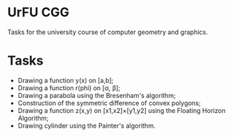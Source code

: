 # UrFU CGG

Tasks for the university course of computer geometry and graphics.

# Tasks
  - Drawing a function y(x) on [a,b];
  - Drawing a function r(phi) on [α, β];
  - Drawing a parabola using the Bresenham's algorithm;
  - Construction of the symmetric difference of convex polygons;
  - Drawing a function z(x,y) on [x1,x2]×[y1,y2] using the Floating Horizon Algorithm;
  - Drawing cylinder using the Painter's algorithm.

